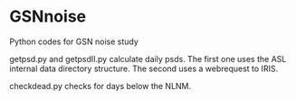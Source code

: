 # GSNnoise
Python codes for GSN noise study

getpsd.py and getpsdII.py calculate daily psds.  The first one uses the ASL internal data directory structure.  The second uses a webrequest to IRIS.

checkdead.py checks for days below the NLNM.
